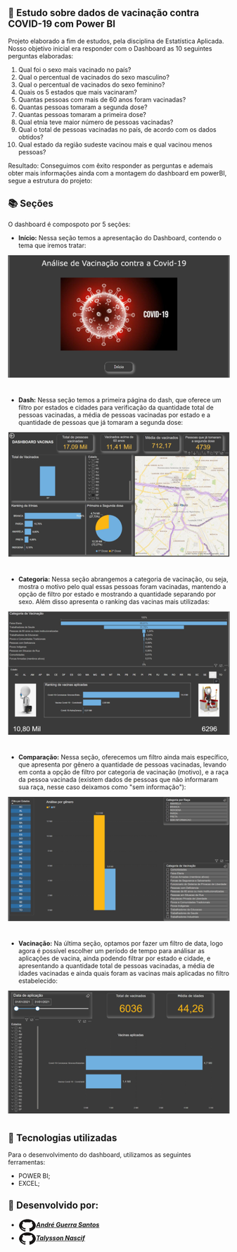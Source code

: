 ## 🌈 Estudo sobre dados de vacinação contra COVID-19 com Power BI 

<div>

Projeto elaborado a fim de estudos, pela disciplina de Estatística Aplicada. Nosso objetivo inicial era responder com o Dashboard as 10 seguintes perguntas elaboradas:

1. Qual foi o sexo mais vacinado no país?
2. Qual o percentual de vacinados do sexo masculino?
3. Qual o percentual de vacinados do sexo feminino?
4. Quais os 5 estados que mais vacinaram?
5. Quantas pessoas com mais de 60 anos foram vacinadas?
6. Quantas pessoas tomaram a segunda dose?
7. Quantas pessoas tomaram a primeira dose?
8. Qual etnia teve maior número de pessoas vacinadas?
9. Qual o total de pessoas vacinadas no país, de acordo com os dados obtidos?
10. Qual estado da região sudeste vacinou mais e qual vacinou menos pessoas?  
  
Resultado: Conseguimos com êxito responder as perguntas e ademais obter mais informações ainda com a montagem do dashboard em powerBI, segue a estrutura do projeto:

## 📚 Seções
  O dashboard é compospoto por 5 seções:
  - <strong>Início:</strong> Nessa seção temos a apresentação do Dashboard, contendo o tema que iremos tratar:
  <img src="https://github.com/AndreWar10/project-bi-covid19/blob/main/BI_covid.src/img_bi.png"/>
  
  #
  
  - <strong>Dash:</strong> Nessa seção temos a primeira página do dash, que oferece um filtro por estados e cidades para verificação da quantidade total de pessoas vacinadas, a média de pessoas vacinadas por estado e a quantidade de pessoas que já tomaram a segunda dose:
  <img src="https://github.com/AndreWar10/project-bi-covid19/blob/main/BI_covid.src/img_bi1.JPG"/>
  
  #
  
  - <strong>Categoria:</strong> Nessa seção abrangemos a categoria de vacinação, ou seja, mostra o motivo pelo qual essas pessoas foram vacinadas, mantendo a opção de filtro por estado e mostrando a quantidade separando por sexo. Além disso apresenta o ranking das vacinas mais utilizadas:
  <img src="https://github.com/AndreWar10/project-bi-covid19/blob/main/BI_covid.src/img2_bi.png"/>
  
  #
  
  - <strong>Comparação:</strong> Nessa seção, oferecemos um filtro ainda mais específico, que apresenta por gênero a quantidade de pessoas vacinadas, levando em conta a opção de filtro por categoria de vacinação (motivo), e a raça da pessoa vacinada (existem dados de pessoas que não informaram sua raça, nesse caso deixamos como "sem informação"):
  <img src="https://github.com/AndreWar10/project-bi-covid19/blob/main/BI_covid.src/img3_bi.png"/>
  
  #
  - <strong>Vacinação:</strong> Na última seção, optamos por fazer um filtro de data, logo agora é possível escolher um período de tempo para análisar as aplicações de vacina, ainda podendo filtrar por estado e cidade, e apresentando a quantidade total de pessoas vacinadas, a média de idades vacinadas e ainda quais foram as vacinas mais aplicadas no filtro estabelecido:
  <img src="https://github.com/AndreWar10/project-bi-covid19/blob/main/BI_covid.src/img4_bi.png"/>
  
  #
  
## 💼 Tecnologias utilizadas
  Para o desenvolvimento do dashboard, utilizamos as seguintes ferramentas:
  - POWER BI;
  - EXCEL;

## 🦄 Desenvolvido por:
  
   - <img align="center" alt="Andre-Github" height="30" width="40" src="https://raw.githubusercontent.com/devicons/devicon/master/icons/github/github-original.svg">***[André Guerra Santos](https://github.com/AndreWar10)***
   - <img align="center" alt="Talysson-Github" height="30" width="40" src="https://raw.githubusercontent.com/devicons/devicon/master/icons/github/github-original.svg">***[Talysson Nascif]( https://github.com/TalysonNascif)***
  
  
  
 
